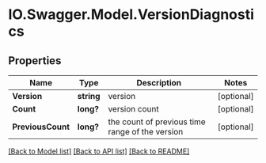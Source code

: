 # IO.Swagger.Model.VersionDiagnostics
## Properties

Name | Type | Description | Notes
------------ | ------------- | ------------- | -------------
**Version** | **string** | version | [optional] 
**Count** | **long?** | version count | [optional] 
**PreviousCount** | **long?** | the count of previous time range of the version | [optional] 

[[Back to Model list]](../README.md#documentation-for-models) [[Back to API list]](../README.md#documentation-for-api-endpoints) [[Back to README]](../README.md)

